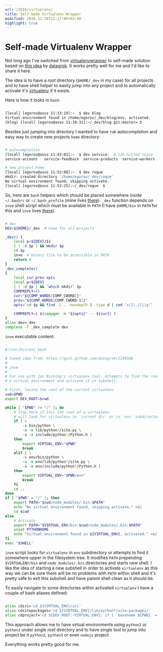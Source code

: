 ```yaml
---
url: /2016/virtualenv/
title: Self-made Virtualenv Wrapper
modified: 2016-12-28T12:27:00+04:00
highlight: true
---
```

# Self-made Virtualenv Wrapper


Not long ago I've switched from [virtualenvwrapper][1] to self-made solution
based on [this idea][2] by [datagrok][4].
It works pretty well for me and I'd like to share it here.

The idea is to have a _root_ directory (`$HOME/_dev` in my case)
for all projects and to have shell helper to easily jump into any project
and to automatically activate it's [virtualenv][3] if it exists.

Here is how it looks in `bash`:

```bash

[local] [egorov@asus 11:33:19]:~  $ dev blog
Virtual environment found in /home/egorov/_dev/blog/env, activated.
(blog) [local] [egorov@asus 11:34:31]:~/_dev/blog git:master= $

```

Besides just jumping into directory I wanted to have `tab` autocompletion and
easy way to create new projects `home` directory:

```bash

# autocompletion
[local] [egorov@asus 11:43:01]:~  $ dev service-  # tab hitted twice
service-account   service-feedback  service-products  service-workers

# new project home
[local] [egorov@asus 11:52:08]:~  $ dev rogue
mkdir: created directory '/home/egorov/_dev/rogue'
No virtual environment found, skipping activate.
[local] [egorov@asus 11:52:25]:~/_dev/rogue  $

```

So, here are `bash` helpers which should be placed somewhere inside `~/.bashrc`
or `~/.bash_profile` (mine lives [there][5]).
`_dev` function depends on `inve` shell script which must be available
in `PATH` (I have `$HOME/bin` in `PATH` for this and `inve` lives [there][6]).


```bash

# dev
DEV=${HOME}/_dev  # home for all projects

_dev() {
    local p=${DEV}/$1
    [ ! -d $p ] && mkdir $p
    cd $p
    inve  # binary file to be accessible in PATH
    return 0
}
_dev_complete()
{
    local cur prev opts
    local p=${DEV}
    [ ! -d $p ] && `which mkdir` $p
    COMPREPLY=()
    cur="${COMP_WORDS[COMP_CWORD]}"
    prev="${COMP_WORDS[COMP_CWORD-1]}"
    opts=`cd $p && find -L . -maxdepth 1 -type d | sed 's|[\./]||g'`

    COMPREPLY=( $(compgen -W "${opts}" -- ${cur}) )
}
alias dev=_dev
complete -F _dev_complete dev

```

`inve` executable content:

```bash

#!/usr/bin/env bash

# tuned idea from: https://gist.github.com/datagrok/2199506
#
# inve
#
# For use with Ian Bicking's virtualenv tool. Attempts to find the root of
# a virtual environment and activate it in subshell.

# First, locate the root of the current virtualenv
cwd=$PWD
export DEV_ROOT=$cwd

while [ "$PWD" != "/" ]; do
    # Stop here if this the root of a virtualenv
    # will look for virtualenv in `current dir` or in `env` subdirectory
    if [ \
        -x bin/python \
        -a -e lib/python*/site.py \
        -a -e include/python*/Python.h ]
    then
        export VIRTUAL_ENV="$PWD"
        break
    elif [ \
        -x env/bin/python \
        -a -e env/lib/python*/site.py \
        -a -e env/include/python*/Python.h ]
    then
        export VIRTUAL_ENV="$PWD/env"
        break
    fi
    cd ..
done
if [ "$PWD" = "/" ]; then
    export PATH="$cwd/node_modules/.bin:$PATH"
    echo "No virtual environment found, skipping activate." >&2
    cd $cwd
else
    # Activate
    export PATH="$VIRTUAL_ENV/bin:$cwd/node_modules/.bin:$PATH"
    unset PYTHONHOME
    echo "Virtual environment found in ${VIRTUAL_ENV}, activated." >&2
fi
exec "$SHELL"

```

`inve` script looks for `virtualenv` in `env` subdirectory or attempts to
find it somewhere upper in the filesystem tree. It modifies `PATH` prepending
`$VIRTUALENV/bin` and `node_modules/.bin` directories and starts new shell.
I like the idea of starting a new subshell in order to activate `virtualenv` as
this way we can be sure there will be no problems with `PATH` within shell and
it's pretty safe to exit this subshell and have parent shell clean as it should
be.

To easily navigate to some directories within activated `virtualenv` I have a
couple of bash aliases defined:

```bash

alias cdsrc='cd ${VIRTUAL_ENV}/src'
alias cdsitepackages='cd ${VIRTUAL_ENV}/lib/python*/site-packages/'
alias cdproject='cd ${DEV_ROOT:-VIRTUAL_ENV}; if [ `basename ${PWD}` = "env" ]; then cd ..; fi'

```

This approach allows me to have virtual environments using `python2` or
`python3` under single _root_ directory and to have single tool to jump into
project be it `python2`, `python3` or even `nodejs` project.

Everything works pretty good for me.


[1]: https://pypi.python.org/pypi/virtualenvwrapper
[2]: https://gist.github.com/datagrok/2199506
[3]: https://github.com/pypa/virtualenv
[4]: http://datagrok.org/
[5]: https://github.com/ysegorov/dotfiles/blob/master/.bash.d/dev
[6]: https://github.com/ysegorov/dotfiles/blob/master/bin/inve

